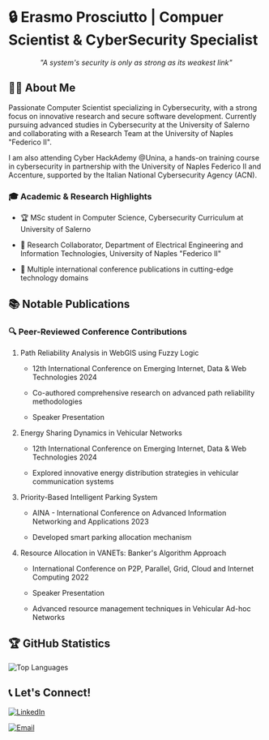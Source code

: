 # 🔒 Erasmo Prosciutto | Compuer Scientist & CyberSecurity Specialist

<p align="center">
  <em>"A system's security is only as strong as its weakest link"</em>
</p>

## 👨‍💻 About Me

Passionate Computer Scientist specializing in Cybersecurity, with a strong focus on innovative research and secure software development. Currently pursuing advanced studies in Cybersecurity at the University of Salerno and collaborating with a Research Team at the University of Naples "Federico II".

I am also attending Cyber HackAdemy @Unina, a hands-on training course in cybersecurity in partnership with the University of Naples Federico II and Accenture, supported by the Italian National Cybersecurity Agency (ACN).

### 🎓 Academic & Research Highlights

- 🏆 MSc student in Computer Science, Cybersecurity Curriculum at University of Salerno

- 🔬 Research Collaborator, Department of Electrical Engineering and Information Technologies, University of Naples "Federico II"

- 🌟 Multiple international conference publications in cutting-edge technology domains

## 📚 Notable Publications

### 🔍 Peer-Reviewed Conference Contributions

1. Path Reliability Analysis in WebGIS using Fuzzy Logic 

   - 12th International Conference on Emerging Internet, Data & Web Technologies 2024

   - Co-authored comprehensive research on advanced path reliability methodologies

   - Speaker Presentation

2. Energy Sharing Dynamics in Vehicular Networks

   - 12th International Conference on Emerging Internet, Data & Web Technologies 2024

   - Explored innovative energy distribution strategies in vehicular communication systems

3. Priority-Based Intelligent Parking System

   - AINA - International Conference on Advanced Information Networking and Applications 2023

   - Developed smart parking allocation mechanism

4. Resource Allocation in VANETs: Banker's Algorithm Approach

   - International Conference on P2P, Parallel, Grid, Cloud and Internet Computing 2022

   - Speaker Presentation

   - Advanced resource management techniques in Vehicular Ad-hoc Networks

## 🏆 GitHub Statistics

![Top Languages](https://github-readme-stats.vercel.app/api/top-langs/?username=CS-Era&theme=radical&layout=compact)

## 📞 Let's Connect!

[![LinkedIn](https://img.shields.io/badge/LinkedIn-Professional_Network-0077B5?style=for-the-badge&logo=linkedin&logoColor=white)](https://www.linkedin.com/in/your-linkedin-profile)

[![Email](https://img.shields.io/badge/Email-Professional_Contact-D14836?style=for-the-badge&logo=gmail&logoColor=white)](mailto:your.email@example.com)

